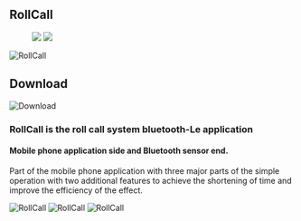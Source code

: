 ## RollCall

<figure class="half">
   <img src="https://i.imgur.com/dAQEJx1.png">
    <img src="https://i.imgur.com/0LEIZnE.png">
</figure>

![RollCall](https://i.imgur.com/dAQEJx1.png)<br>

## Download
![Download](https://i.imgur.com/0LEIZnE.png)


### RollCall is the roll call system  bluetooth-Le application

#### Mobile phone application side and Bluetooth sensor end. 
Part of the mobile phone application with three major parts of the simple
operation with two additional features to achieve the shortening of time and improve the efficiency of the effect.


![RollCall](https://i.imgur.com/BUlKLKP.jpg)
![RollCall](https://i.imgur.com/l9y9LG9.jpg)
![RollCall](https://i.imgur.com/dBe2t6o.jpg)

